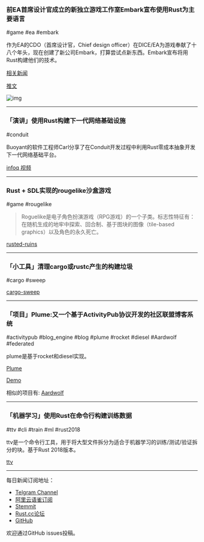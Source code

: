 ### 前EA首席设计官成立的新独立游戏工作室Embark宣布使用Rust为主要语言

#game #ea #embark

作为EA的CDO（首席设计官，Chief design officer）在DICE/EA为游戏奉献了十八个年头，现在创建了新公司Embark，打算尝试点新东西。Embark宣布将用Rust构建他们的技术。

[相关新闻](https://www.theverge.com/2018/11/8/18073992/patrick-soderlund-new-studio-embark-nexon)

[推文](https://twitter.com/repi/status/1060469377500274689)

![img](https://wx2.sinaimg.cn/mw690/71684decly1fx2w65gt13j20z20swwmp.jpg)

---

### 「演讲」使用Rust构建下一代网络基础设施

#conduit 

Buoyant的软件工程师Carl分享了在Conduit开发过程中利用Rust零成本抽象开发下一代网络基础平台。


[infoq 视频](https://www.infoq.com/presentations/rust-infrastructure)

---

### Rust + SDL实现的rougelike沙盒游戏 

#game #rougelike

> Roguelike是电子角色扮演游戏（RPG游戏）的一个子类。标志性特征有：在随机生成的地牢中探索、回合制、基于图块的图像（tile-based graphics）以及角色的永久死亡。

[rusted-ruins](https://github.com/garkimasera/rusted-ruins)

---

### 「小工具」清理cargo或rustc产生的构建垃圾 

#cargo #sweep

[cargo-sweep](https://github.com/holmgr/cargo-sweep)

---

### 「项目」Plume:又一个基于ActivityPub协议开发的社区联盟博客系统

#activitypub #blog_engine #blog #plume #rocket #diesel #Aardwolf #federated

plume是基于rocket和diesel实现。

[Plume](https://github.com/Plume-org/Plume)

[Demo](https://baptiste.gelez.xyz/)

相似的项目有: [Aardwolf](https://github.com/Aardwolf-Social/aardwolf)

---

### 「机器学习」使用Rust在命令行构建训练数据

#ttv #cli #train #ml #rust2018

ttv是一个命令行工具，用于将大型文件拆分为适合于机器学习的训练/测试/验证拆分的块。基于Rust 2018版本。

[ttv](https://github.com/sd2k/ttv)

---

每日新闻订阅地址：

- [Telgram Channel](https://t.me/rust_daily_news )
- [阿里云语雀订阅](https://www.yuque.com/chaosbot/rustnews)
- [Stemmit](https://steemit.com/@blackanger)
- [Rust.cc论坛](https://rust.cc)
- [GitHub](https://github.com/RustStudy/rust_daily_news)

欢迎通过GitHub issues投稿。


